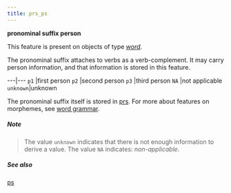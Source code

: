 ```yaml
---
title: prs_ps
---
```


**pronominal suffix person**

This feature is present on objects of type [*word*](otype).

The pronominal suffix attaches to verbs as a verb-complement.
It may carry person information, and that information is stored in this feature.

---|---
`p1`     |first person
`p2`     |second person
`p3`     |third person
`NA`     |not applicable
`unknown`|unknown

The pronominal suffix itself is stored in [prs](prs).
For more about features on morphemes, see [word grammar](../../../wordgrammar).

##### Note
> The value `unknown` indicates that there is not enough information to derive a value.
The value `NA` indicates: *non-applicable*.

##### See also

[ps](ps)

